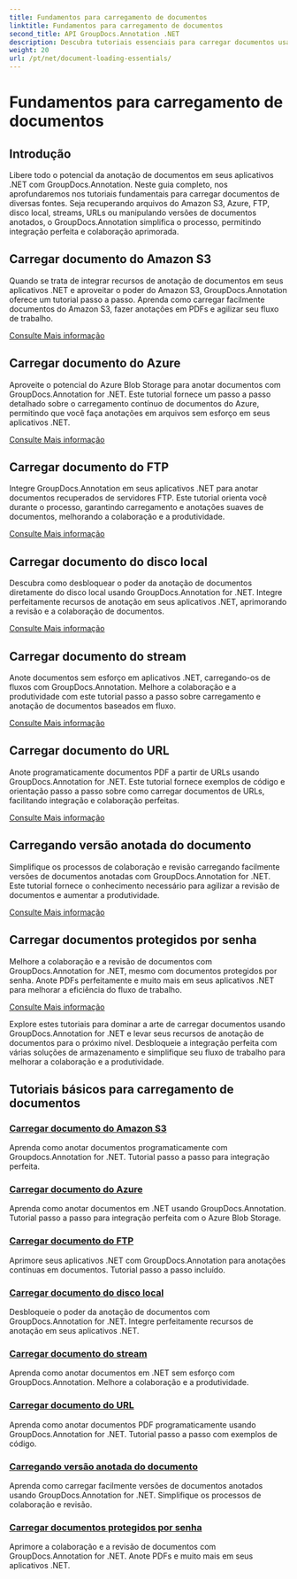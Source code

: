 ```yaml
---
title: Fundamentos para carregamento de documentos
linktitle: Fundamentos para carregamento de documentos
second_title: API GroupDocs.Annotation .NET
description: Descubra tutoriais essenciais para carregar documentos usando GroupDocs.Annotation .NET. Integre-se perfeitamente com Amazon S3, Azure, FTP, disco local, streams e muito mais.
weight: 20
url: /pt/net/document-loading-essentials/
---
```


# Fundamentos para carregamento de documentos

## Introdução

Libere todo o potencial da anotação de documentos em seus aplicativos .NET com GroupDocs.Annotation. Neste guia completo, nos aprofundaremos nos tutoriais fundamentais para carregar documentos de diversas fontes. Seja recuperando arquivos do Amazon S3, Azure, FTP, disco local, streams, URLs ou manipulando versões de documentos anotados, o GroupDocs.Annotation simplifica o processo, permitindo integração perfeita e colaboração aprimorada.

## Carregar documento do Amazon S3
Quando se trata de integrar recursos de anotação de documentos em seus aplicativos .NET e aproveitar o poder do Amazon S3, GroupDocs.Annotation oferece um tutorial passo a passo. Aprenda como carregar facilmente documentos do Amazon S3, fazer anotações em PDFs e agilizar seu fluxo de trabalho.

[Consulte Mais informação](./load-document-from-amazon-s3/)

## Carregar documento do Azure
Aproveite o potencial do Azure Blob Storage para anotar documentos com GroupDocs.Annotation for .NET. Este tutorial fornece um passo a passo detalhado sobre o carregamento contínuo de documentos do Azure, permitindo que você faça anotações em arquivos sem esforço em seus aplicativos .NET.

[Consulte Mais informação](./load-document-from-azure/)

## Carregar documento do FTP
Integre GroupDocs.Annotation em seus aplicativos .NET para anotar documentos recuperados de servidores FTP. Este tutorial orienta você durante o processo, garantindo carregamento e anotações suaves de documentos, melhorando a colaboração e a produtividade.

[Consulte Mais informação](./load-document-from-ftp/)

## Carregar documento do disco local
Descubra como desbloquear o poder da anotação de documentos diretamente do disco local usando GroupDocs.Annotation for .NET. Integre perfeitamente recursos de anotação em seus aplicativos .NET, aprimorando a revisão e a colaboração de documentos.

[Consulte Mais informação](./load-document-from-local-disk/)

## Carregar documento do stream
Anote documentos sem esforço em aplicativos .NET, carregando-os de fluxos com GroupDocs.Annotation. Melhore a colaboração e a produtividade com este tutorial passo a passo sobre carregamento e anotação de documentos baseados em fluxo.

[Consulte Mais informação](./load-document-from-stream/)

## Carregar documento do URL
Anote programaticamente documentos PDF a partir de URLs usando GroupDocs.Annotation for .NET. Este tutorial fornece exemplos de código e orientação passo a passo sobre como carregar documentos de URLs, facilitando integração e colaboração perfeitas.

[Consulte Mais informação](./load-document-from-url/)

## Carregando versão anotada do documento
Simplifique os processos de colaboração e revisão carregando facilmente versões de documentos anotadas com GroupDocs.Annotation for .NET. Este tutorial fornece o conhecimento necessário para agilizar a revisão de documentos e aumentar a produtividade.

[Consulte Mais informação](./loading-annotated-document-version/)

## Carregar documentos protegidos por senha
Melhore a colaboração e a revisão de documentos com GroupDocs.Annotation for .NET, mesmo com documentos protegidos por senha. Anote PDFs perfeitamente e muito mais em seus aplicativos .NET para melhorar a eficiência do fluxo de trabalho.

[Consulte Mais informação](./load-password-protected-documents/)

Explore estes tutoriais para dominar a arte de carregar documentos usando GroupDocs.Annotation for .NET e levar seus recursos de anotação de documentos para o próximo nível. Desbloqueie a integração perfeita com várias soluções de armazenamento e simplifique seu fluxo de trabalho para melhorar a colaboração e a produtividade.
## Tutoriais básicos para carregamento de documentos
### [Carregar documento do Amazon S3](./load-document-from-amazon-s3/)
Aprenda como anotar documentos programaticamente com Groupdocs.Annotation for .NET. Tutorial passo a passo para integração perfeita.
### [Carregar documento do Azure](./load-document-from-azure/)
Aprenda como anotar documentos em .NET usando GroupDocs.Annotation. Tutorial passo a passo para integração perfeita com o Azure Blob Storage.
### [Carregar documento do FTP](./load-document-from-ftp/)
Aprimore seus aplicativos .NET com GroupDocs.Annotation para anotações contínuas em documentos. Tutorial passo a passo incluído.
### [Carregar documento do disco local](./load-document-from-local-disk/)
Desbloqueie o poder da anotação de documentos com GroupDocs.Annotation for .NET. Integre perfeitamente recursos de anotação em seus aplicativos .NET.
### [Carregar documento do stream](./load-document-from-stream/)
Aprenda como anotar documentos em .NET sem esforço com GroupDocs.Annotation. Melhore a colaboração e a produtividade.
### [Carregar documento do URL](./load-document-from-url/)
Aprenda como anotar documentos PDF programaticamente usando GroupDocs.Annotation for .NET. Tutorial passo a passo com exemplos de código.
### [Carregando versão anotada do documento](./loading-annotated-document-version/)
Aprenda como carregar facilmente versões de documentos anotados usando GroupDocs.Annotation for .NET. Simplifique os processos de colaboração e revisão.
### [Carregar documentos protegidos por senha](./load-password-protected-documents/)
Aprimore a colaboração e a revisão de documentos com GroupDocs.Annotation for .NET. Anote PDFs e muito mais em seus aplicativos .NET.